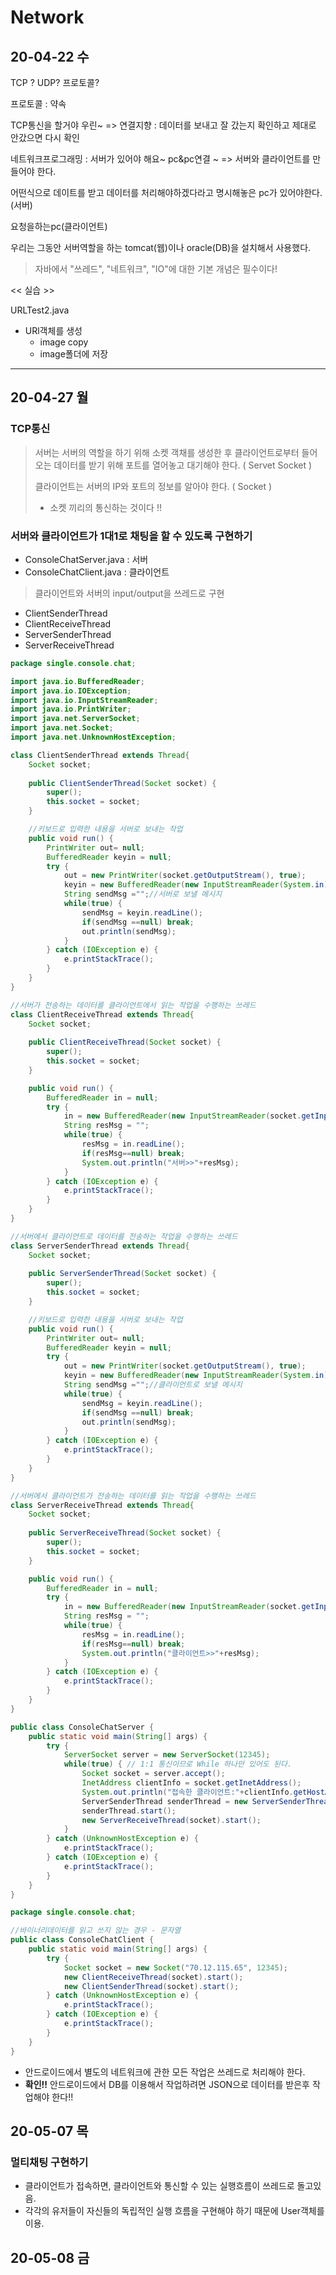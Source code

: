 # Network

## 20-04-22 수

TCP ? UDP? 프로토콜?

프로토콜 : 약속

TCP통신을 할거야 우린~ => 연결지향 : 데이터를 보내고 잘 갔는지 확인하고 제대로 안갔으면 다시 확인

네트워크프로그래밍 : 서버가 있어야 해요~  pc&pc연결 ~ => 서버와 클라이언트를 만들어야 한다.

어떤식으로 데이트를 받고 데이터를 처리해야하겠다라고 명시해놓은 pc가 있어야한다.(서버)

요청을하는pc(클라이언트)

우리는 그동안 서버역할을 하는 tomcat(웹)이나 oracle(DB)을 설치해서 사용했다.

> 자바에서 "쓰레드", "네트워크", "IO"에 대한 기본 개념은 필수이다!



  << 실습 >>

URLTest2.java

- URl객체를 생성
  - image copy
  - image폴더에 저장

---

## 20-04-27 월

### TCP통신

> 서버는 서버의 역할을 하기 위해 소켓 객채를 생성한 후 클라이언트로부터 들어오는 데이터를 받기 위해 포트를 열어놓고 대기해야 한다. ( Servet Socket )
>
> 클라이언트는 서버의 IP와 포트의 정보를 알아야 한다. ( Socket )
>
> - 소켓 끼리의 통신하는 것이다 !!

### 서버와 클라이언트가 1대1로 채팅을 할 수 있도록 구현하기

- ConsoleChatServer.java : 서버
- ConsoleChatClient.java : 클라이언트

> 클라이언트와 서버의 input/output을 쓰레드로 구현

- ClientSenderThread
- ClientReceiveThread
- ServerSenderThread
- ServerReceiveThread

```java
package single.console.chat;

import java.io.BufferedReader;
import java.io.IOException;
import java.io.InputStreamReader;
import java.io.PrintWriter;
import java.net.ServerSocket;
import java.net.Socket;
import java.net.UnknownHostException;

class ClientSenderThread extends Thread{
	Socket socket;
	
	public ClientSenderThread(Socket socket) {
		super();
		this.socket = socket;
	}

	//키보드로 입력한 내용을 서버로 보내는 작업
	public void run() {
		PrintWriter out= null;
		BufferedReader keyin = null;
		try {
			out = new PrintWriter(socket.getOutputStream(), true);
			keyin = new BufferedReader(new InputStreamReader(System.in));
			String sendMsg ="";//서버로 보낼 메시지
			while(true) {
				sendMsg = keyin.readLine();
				if(sendMsg ==null) break;
				out.println(sendMsg);
			}
		} catch (IOException e) {
			e.printStackTrace();
		}
	}
}

//서버가 전송하는 데이터를 클라이언트에서 읽는 작업을 수행하는 쓰레드
class ClientReceiveThread extends Thread{
	Socket socket;
	
	public ClientReceiveThread(Socket socket) {
		super();
		this.socket = socket;
	}

	public void run() {
		BufferedReader in = null;
		try {
			in = new BufferedReader(new InputStreamReader(socket.getInputStream()));
			String resMsg = "";
			while(true) {
				resMsg = in.readLine();
				if(resMsg==null) break;
				System.out.println("서버>>"+resMsg);
			}
		} catch (IOException e) {
			e.printStackTrace();
		}
	}
}

//서버에서 클라이언트로 데이터를 전송하는 작업을 수행하는 쓰레드
class ServerSenderThread extends Thread{
	Socket socket;
	
	public ServerSenderThread(Socket socket) {
		super();
		this.socket = socket;
	}

	//키보드로 입력한 내용을 서버로 보내는 작업
	public void run() {
		PrintWriter out= null;
		BufferedReader keyin = null;
		try {
			out = new PrintWriter(socket.getOutputStream(), true);
			keyin = new BufferedReader(new InputStreamReader(System.in));
			String sendMsg ="";//클라이언트로 보낼 메시지
			while(true) {
				sendMsg = keyin.readLine();
				if(sendMsg ==null) break;
				out.println(sendMsg);
			}
		} catch (IOException e) {
			e.printStackTrace();
		}
	}
}

//서버에서 클라이언트가 전송하는 데이터를 읽는 작업을 수행하는 쓰레드
class ServerReceiveThread extends Thread{
	Socket socket;
	
	public ServerReceiveThread(Socket socket) {
		super();
		this.socket = socket;
	}

	public void run() {
		BufferedReader in = null;
		try {
			in = new BufferedReader(new InputStreamReader(socket.getInputStream()));
			String resMsg = "";
			while(true) {
				resMsg = in.readLine();
				if(resMsg==null) break;
				System.out.println("클라이언트>>"+resMsg);
			}
		} catch (IOException e) {
			e.printStackTrace();
		}
	}
}

```

```java
public class ConsoleChatServer {
	public static void main(String[] args) {
		try {
			ServerSocket server = new ServerSocket(12345);		
			while(true) { // 1:1 통신이므로 While 하나만 있어도 된다.
				Socket socket = server.accept();
				InetAddress clientInfo = socket.getInetAddress();
				System.out.println("접속한 클라이언트:"+clientInfo.getHostAddress());
				ServerSenderThread senderThread = new ServerSenderThread(socket);
				senderThread.start();
				new ServerReceiveThread(socket).start();
			}			
		} catch (UnknownHostException e) {
			e.printStackTrace();
		} catch (IOException e) {
			e.printStackTrace();
		}
	}
}
```

```java
package single.console.chat;

//바이너리데이터를 읽고 쓰지 않는 경우 - 문자열
public class ConsoleChatClient {
	public static void main(String[] args) {
		try {
			Socket socket = new Socket("70.12.115.65", 12345);
			new ClientReceiveThread(socket).start();
			new ClientSenderThread(socket).start();
		} catch (UnknownHostException e) {
			e.printStackTrace();
		} catch (IOException e) {
			e.printStackTrace();
		}
	}
}
```



- 안드로이드에서 별도의 네트워크에 관한 모든 작업은 쓰레드로 처리해야 한다.
- **확인!!** 안드로이드에서 DB를 이용해서 작업하려면 JSON으로 데이터를 받은후 작업해야 한다!!



## 20-05-07 목

### 멀티채팅 구현하기

- 클라이언트가 접속하면, 클라이언트와 통신할 수 있는 실행흐름이 쓰레드로 돌고있음.
- 각각의 유저들이 자신들의 독립적인 실행 흐름을 구현해야 하기 때문에 User객체를 이용.

## 20-05-08 금

